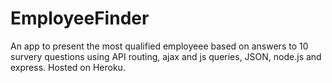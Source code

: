 # EmployeeFinder

An app to present the most qualified employeee based on answers to 10 survery questions using API routing, ajax and js queries, JSON, node.js and express. Hosted on Heroku.
